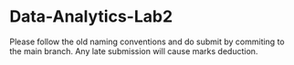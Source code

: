 # Data-Analytics-Lab2
Please follow the old naming conventions and do submit by commiting to the main branch.
Any late submission will cause marks deduction.
